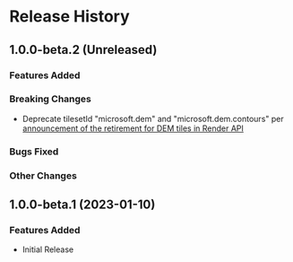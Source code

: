 # Release History

## 1.0.0-beta.2 (Unreleased)

### Features Added

### Breaking Changes

- Deprecate tilesetId "microsoft.dem" and "microsoft.dem.contours" per [announcement of the retirement for DEM tiles in Render API](https://azure.microsoft.com/updates/azure-maps-elevation-apis-and-render-v2-dem-tiles-will-be-retired-on-5-may-2023/)

### Bugs Fixed

### Other Changes

## 1.0.0-beta.1 (2023-01-10)

### Features Added

- Initial Release
